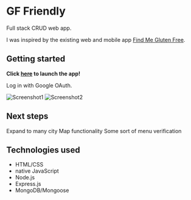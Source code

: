 # GF Friendly

Full stack CRUD web app.  

I was inspired by the existing web and mobile app [Find Me Gluten Free](https://www.findmeglutenfree.com/). 


## Getting started

**Click [here](https://gf-friendly.herokuapp.com/) to launch the app!**  

Log in with Google OAuth.

![Screenshot1]()
![Screenshot2]()


## Next steps

Expand to many city
Map functionality
Some sort of menu verification


## Technologies used
* HTML/CSS
* native JavaScript
* Node.js
* Express.js
* MongoDB/Mongoose